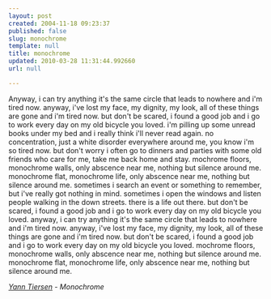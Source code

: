 ```yaml
---
layout: post
created: 2004-11-18 09:23:37
published: false
slug: monochrome
template: null
title: monochrome
updated: 2010-03-28 11:31:44.992660
url: null

---
```



 Anyway, i can try anything it's the same circle that leads to nowhere and i'm tired now.
anyway, i've lost my face, my dignity, my look, all of these things are gone and i'm tired now.
but don't be scared, i found a good job and i go to work every day on my old bicycle you loved.
i'm pilling up some unread books under my bed and i really think i'll never read again.
no concentration, just a white disorder everywhere around me, you know i'm so tired now.
but don't worry i often go to dinners and parties with some old friends who care for me, take me back home and stay.
mochrome floors, monochrome walls, only abscence near me, nothing but silence around me.
monochrome flat, monochrome life, only abscence near me, nothing but silence around me.
sometimes i search an event or something to remember, but i've really got nothing in mind.
sometimes i open the windows and listen people walking in the down streets. there is a life out there.
but don't be scared, i found a good job and i go to work every day on my old bicycle you loved.
anyway, i can try anything it's the same circle that leads to nowhere and i'm tired now.
anyway, i've lost my face, my dignity, my look, all of these things are gone and i'm tired now.
but don't be scared, i found a good job and i go to work every day on my old bicycle you loved.
mochrome floors, monochrome walls, only abscence near me, nothing but silence around me.
monochrome flat, monochrome life, only abscence near me, nothing but silence around me.

<cite><a href="http://www.yanntiersen.com/">Yann Tiersen</a> - Monochrome</cite> 

